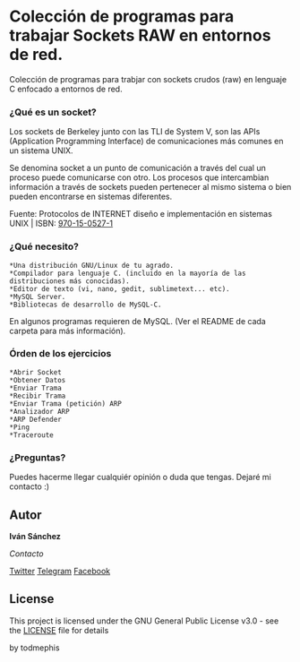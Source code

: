 # Colección de programas para trabajar Sockets RAW en entornos de red.

Colección de programas para trabjar con sockets crudos (raw) en lenguaje C enfocado a entornos de red.

### ¿Qué es un socket?

Los sockets de Berkeley junto con las TLI de System V, son las APIs (Application Programming Interface) de comunicaciones más comunes en un sistema UNIX.

Se denomina socket a un punto de comunicación a través del cual un proceso puede comunicarse con otro. Los procesos que intercambian información a través de sockets pueden pertenecer al mismo sistema o bien pueden encontrarse en sistemas diferentes.

Fuente: Protocolos de INTERNET diseño e implementación en sistemas UNIX | ISBN: [970-15-0527-1](https://www.librosmexico.mx/libros/704685)

### ¿Qué necesito?

```
*Una distribución GNU/Linux de tu agrado.
*Compilador para lenguaje C. (incluido en la mayoría de las distribuciones más conocidas).
*Editor de texto (vi, nano, gedit, sublimetext... etc).
*MySQL Server.
*Bibliotecas de desarrollo de MySQL-C.
```
En algunos programas requieren de MySQL. 
(Ver el README de cada carpeta para más información).

### Órden de los ejercicios

```
*Abrir Socket
*Obtener Datos
*Enviar Trama
*Recibir Trama
*Enviar Trama (petición) ARP
*Analizador ARP
*ARP Defender
*Ping
*Traceroute
```

### ¿Preguntas?

Puedes hacerme llegar cualquiér opinión o duda que tengas. Dejaré mi contacto :)

## Autor

**Iván Sánchez**

*Contacto*

[Twitter](https://twitter.com/todmephis) 
[Telegram](http://telegram.me/todmephis)
[Facebook](https://www.facebook.com/0xSCRIPTKIDDIE1)



## License

This project is licensed under the GNU General Public License v3.0 - see the [LICENSE](LICENSE) file for details

by todmephis